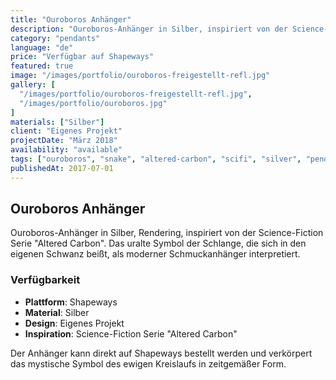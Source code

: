 ```yaml
---
title: "Ouroboros Anhänger"
description: "Ouroboros-Anhänger in Silber, inspiriert von der Science-Fiction Serie 'Altered Carbon'. Die Schlange, die sich in den Schwanz beißt."
category: "pendants"
language: "de"
price: "Verfügbar auf Shapeways"
featured: true
image: "/images/portfolio/ouroboros-freigestellt-refl.jpg"
gallery: [
  "/images/portfolio/ouroboros-freigestellt-refl.jpg",
  "/images/portfolio/ouroboros.jpg"
]
materials: ["Silber"]
client: "Eigenes Projekt"
projectDate: "März 2018"
availability: "available"
tags: ["ouroboros", "snake", "altered-carbon", "scifi", "silver", "pendant"]
publishedAt: 2017-07-01
---
```


## Ouroboros Anhänger

Ouroboros-Anhänger in Silber, Rendering, inspiriert von der Science-Fiction Serie "Altered Carbon". Das uralte Symbol der Schlange, die sich in den eigenen Schwanz beißt, als moderner Schmuckanhänger interpretiert.

### Verfügbarkeit

- **Plattform**: Shapeways
- **Material**: Silber
- **Design**: Eigenes Projekt
- **Inspiration**: Science-Fiction Serie "Altered Carbon"

Der Anhänger kann direkt auf Shapeways bestellt werden und verkörpert das mystische Symbol des ewigen Kreislaufs in zeitgemäßer Form.
